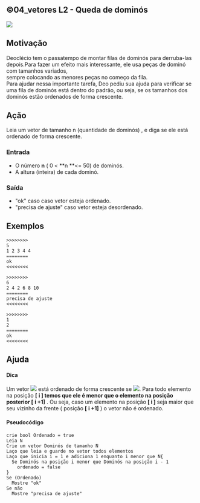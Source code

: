 ## ©04_vetores L2 - Queda de dominós

  
![](__capa.jpg)

## Motivação

Deoclécio tem o passatempo de montar filas de dominós para derruba-las depois.Para fazer um efeito mais interessante, ele usa peças de dominó com tamanhos variados,  
sempre colocando as menores peças no começo da fila.  
Para ajudar nessa importante tarefa, Deo pediu sua ajuda para verificar se uma fila de dominós está dentro do padrão, ou seja, se os tamanhos dos dominós estão ordenados de forma crescente.

## Ação

Leia um vetor de tamanho n (quantidade de dominós) , e diga se ele está ordenado de forma crescente.  
  
### Entrada

*   O número **n** ( 0 < **n **<= 50) de dominós.  
*   A altura (inteira) de cada dominó.  

### Saída

*   "ok" caso  caso vetor esteja ordenado.
*   "precisa de ajuste" caso vetor esteja desordenado.

## Exemplos

```
>>>>>>>>
5
1 2 3 4 4
========
ok
<<<<<<<<

>>>>>>>>
6
2 4 2 6 8 10
========
precisa de ajuste
<<<<<<<<

>>>>>>>>
1
2
========
ok
<<<<<<<<
```

## Ajuda

#### Dica

Um vetor ![](__vetor.jpg) está ordenado de forma crescente se ![](__condicao.jpg).
Para todo elemento na posição **\[** **i \] **temos que ele é menor que o elemento na posição posterior** \[** **i +1\]** . Ou seja, caso um elemento na posição **\[ i \]** seja maior que seu vizinho da frente ( posição **\[** **i +1\]** ) o vetor não é ordenado.

#### Pseudocódigo
```
crie bool Ordenado = true
Leia N
Crie um vetor Dominós de tamanho N
Laço que leia e guarde no vetor todos elementos
Laço que inicia i = 1 e adiciona 1 enquanto i menor que N{
  Se Dominós na posição i menor que Dominós na posição i - 1
    ordenado = false
}
Se (Ordenado) 
  Mostre "ok"
Se não
  Mostre "precisa de ajuste"
```

#
